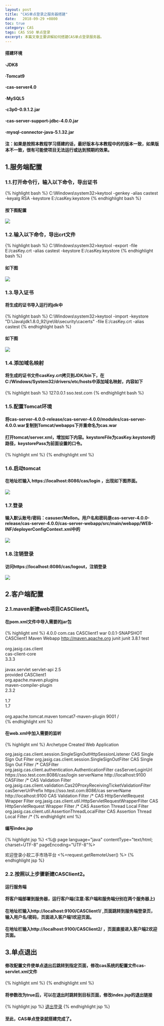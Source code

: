 ```yaml
---
layout: post
title: "CAS单点登录之服务器搭建"
date:   2018-09-29 +0800
toc: true
category: CAS
tags: CAS SSO 单点登录
excerpt: 本篇文章主要讲解如何搭建CAS单点登录服务器。
---
```

#### 搭建环境
#### ·JDK8
#### ·Tomcat9
#### ·cas-server4.0
#### ·MySQL5
#### ·c3p0-0.9.1.2.jar
#### ·cas-server-support-jdbc-4.0.0.jar
#### ·mysql-connector-java-5.1.32.jar
#### 注：如果是按照本教程学习搭建的话，最好版本与本教程中的的版本一致，如果版本不一致，很有可能使项目无法运行或达到预期的效果。

## 1.服务端配置
### 1.1.打开命令行，输入以下命令，导出证书
{% highlight bash %}
C:\Windows\system32>keytool -genkey -alias castest -keyalg RSA -keystore E:/casKey.keystore
{% endhighlight bash %}

#### 按下图配置
![]({{site.url}}/img/cas01.png)
### 1.2.输入以下命令，导出crt文件
{% highlight bash %}
C:\Windows\system32>keytool -export -file E:/casKey.crt -alias castest -keystore E:/casKey.keystore
{% endhighlight bash %}

#### 如下图
![]({{site.url}}/img/cas02.png)
### 1.3.导入证书
#### 将生成的证书导入运行的jdk中
{% highlight bash %}
C:\Windows\system32>keytool -import -keystore "D:\Java\jdk1.8.0_92\jre\lib\security\cacerts" -file E:/casKey.crt -alias castest
{% endhighlight bash %}

#### 如下图
![]({{site.url}}/img/cas03.png)
### 1.4.添加域名映射
#### 将生成的证书文件casKey.crt拷贝到JDK/bin下，在C:/Windows/System32/drivers/etc/hosts中添加域名映射，内容如下
{% highlight bash %}
127.0.0.1 sso.test.com
{% endhighlight bash %}

### 1.5.配置Tomcat环境
#### 将cas-server-4.0.0-release/cas-server-4.0.0/modules/cas-server-4.0.0.war复制到Tomcat/webapps下并重命名为cas.war
#### 打开tomcat/server.xml，增加如下内容。keystoreFile为casKey.keystore的路径，keystorePass为前面设置的口令。
{% highlight xml %}
<Connector port="8086" protocol="HTTP/1.1" SSLEnabled="true"
    maxThreads="150" scheme="https" secure="true"
    clientAuth="false" sslProtocol="TLS" keystoreFile="E:/casKey.keystore" keystorePass="cas123" />
{% endhighlight xml %}

### 1.6.启动tomcat
#### 在地址栏输入 https://localhost:8086/cas/login ，出现如下图界面。
![]({{site.url}}/img/cas04.png)
### 1.7.登录
#### 输入默认账号/密码：casuser/Mellon。用户名和密码是cas-server-4.0.0-release/cas-server-4.0.0/cas-server-webapp/src/main/webapp/WEB-INF/deployerConfigContext.xml中的 <entry key="casuser" value="Mellon"/>
![]({{site.url}}/img/cas05.png)
### 1.8.注销登录
#### 访问https://localhost:8086/cas/logout，注销登录
![]({{site.url}}/img/cas06.png)

## 2.客户端配置
### 2.1.maven新建web项目CASClient1。
#### 在pom.xml文件中导入需要的jar包
{% highlight xml %}
<project xmlns="http://maven.apache.org/POM/4.0.0" xmlns:xsi="http://www.w3.org/2001/XMLSchema-instance"
  xsi:schemaLocation="http://maven.apache.org/POM/4.0.0 http://maven.apache.org/maven-v4_0_0.xsd">
  <modelVersion>4.0.0</modelVersion>
  <groupId>com.cas</groupId>
  <artifactId>CASClient1</artifactId>
  <packaging>war</packaging>
  <version>0.0.1-SNAPSHOT</version>
  <name>CASClient1 Maven Webapp</name>
  <url>http://maven.apache.org</url>
  <dependencies>
    <dependency>
      <groupId>junit</groupId>
      <artifactId>junit</artifactId>
      <version>3.8.1</version>
      <scope>test</scope>
    </dependency>
      <!-- cas -->  
        <dependency>  
            <groupId>org.jasig.cas.client</groupId>  
            <artifactId>cas-client-core</artifactId>  
            <version>3.3.3</version>  
        </dependency>       
        <dependency>
            <groupId>javax.servlet</groupId>
            <artifactId>servlet-api</artifactId>
            <version>2.5</version>  
            <scope>provided</scope>
        </dependency>
  </dependencies>
  <build>
    <finalName>CASClient1</finalName>
        <plugins>
          <plugin>  
              <groupId>org.apache.maven.plugins</groupId>  
              <artifactId>maven-compiler-plugin</artifactId>  
              <version>2.3.2</version>  
              <configuration>  
                  <source>1.7</source>  
                  <target>1.7</target>  
              </configuration>  
          </plugin>
          <plugin>
                <groupId>org.apache.tomcat.maven</groupId>
                <artifactId>tomcat7-maven-plugin</artifactId>
                <configuration>
                    <!-- 指定端口 -->
                    <port>9001</port>
                    <!-- 请求路径 -->
                    <path>/</path>
                </configuration>
          </plugin>
      </plugins>  
  </build>
</project>
{% endhighlight xml %}

#### 在web.xml中加入需要的监听
{% highlight xml %}
<web-app xmlns:xsi="http://www.w3.org/2001/XMLSchema-instance"
xmlns="http://java.sun.com/xml/ns/javaee"
xsi:schemaLocation="http://java.sun.com/xml/ns/javaee http://java.sun.com/xml/ns/javaee/web-app_2_5.xsd"
id="WebApp_ID" version="2.5">
  <display-name>Archetype Created Web Application</display-name>
<!-- 用于单点退出,该过滤器用于实现单点登出功能,可以选配 -->
<listener>
  <listener-class>org.jasig.cas.client.session.SingleSignOutHttpSessionListener</listener-class>
</listener>
<!-- 该过滤器用于实现单点登出功能,可选配 -->
<filter>
  <filter-name>CAS Single Sign Out Filter</filter-name>
  <filter-class>org.jasig.cas.client.session.SingleSignOutFilter</filter-class>
</filter>
<filter-mapping>
  <filter-name>CAS Single Sign Out Filter</filter-name>
  <url-pattern>/*</url-pattern>
</filter-mapping>
<!-- 该过滤器负责用户的认证工作,必须启用 -->
<filter>
  <filter-name>CASFilter</filter-name>
  <filter-class>org.jasig.cas.client.authentication.AuthenticationFilter</filter-class>
  <init-param>
    <param-name>casServerLoginUrl</param-name>
    <param-value>https://sso.test.com:8086/cas/login</param-value>
    <!-- 这里的Server是服务端的IP -->
  </init-param>
  <init-param>
    <param-name>serverName</param-name>
    <param-value>http://localhost:9100</param-value>
  </init-param>
</filter>
<filter-mapping>
  <filter-name>CASFilter</filter-name>
  <url-pattern>/*</url-pattern>
</filter-mapping>
<!-- 该过滤器负责对Ticket的校验工作,必须启用 -->
<filter>
  <filter-name>CAS Validation Filter</filter-name>
  <filter-class>org.jasig.cas.client.validation.Cas20ProxyReceivingTicketValidationFilter</filter-class>
  <init-param>
    <param-name>casServerUrlPrefix</param-name>
    <param-value>https://sso.test.com:8086/cas</param-value>
  </init-param>
  <init-param>
    <param-name>serverName</param-name>
    <param-value>http://localhost:9100</param-value>
  </init-param>
</filter>
<filter-mapping>
  <filter-name>CAS Validation Filter</filter-name>
  <url-pattern>/*</url-pattern>
</filter-mapping>
<!-- 该过滤器负责实现HttpServletRequest请求的包裹,比如允许开发者通过 HttpServletRequest的getRemoteUser()方法获得SSO登录用户的用户名，可选配-->
<filter>
  <filter-name>CAS HttpServletRequest Wrapper Filter</filter-name>
  <filter-class>org.jasig.cas.client.util.HttpServletRequestWrapperFilter</filter-class>
</filter>
<filter-mapping>
  <filter-name>CAS HttpServletRequest Wrapper Filter</filter-name>
  <url-pattern>/*</url-pattern>
</filter-mapping>
<!-- 该过滤器使得开发者通过org.jasig.cas.client.util.AssertionHolder来获取用户的登录名，
  比如AssertionHolder.getAssertion().getPrincipal().getName() -->
<filter>
  <filter-name>CAS Assertion Thread Local Filter</filter-name>
  <filter-class>org.jasig.cas.client.util.AssertionThreadLocalFilter</filter-class>
</filter>
<filter-mapping>
  <filter-name>CAS Assertion Thread Local Filter</filter-name>
  <url-pattern>/*</url-pattern>
</filter-mapping>
</web-app>
{% endhighlight xml %}

#### 编写index.jsp
{% highlight jsp %}
<%@ page language="java" contentType="text/html; charset=UTF-8"
    pageEncoding="UTF-8"%>
<!DOCTYPE html>
<html>
<head>
<meta charset="UTF-8">
<title>小软认证</title>
</head>
<body>
欢迎登录小软二手市场平台
<%=request.getRemoteUser() %>
</body>
</html>
{% endhighlight jsp %}

### 2.2.按照以上步骤新建CASClient2。
#### 运行服务端
#### 将客户端部署到服务器，运行客户端(注意:客户端和服务端分别在两个服务器上)
#### 在地址栏输入http://localhost:9100/CASClient1/ ,页面跳转到服务端登录页，输入用户名/密码，页面进入客户端1欢迎页面。
#### 在地址栏输入http://localhost:9100/CASClient2/ ，页面直接进入客户端2欢迎页面。
## 3.单点退出
#### 修改配置文件使单点退出后跳转到指定页面，修改cas系统的配置文件cas-servlet.xml文件
{% highlight xml %}
<bean id="logoutAction" class="org.jasig.cas.web.flow.LogoutAction"
        p:servicesManager-ref="servicesManager"
        p:followServiceRedirects="${cas.logout.followServiceRedirects:true}"/>
{% endhighlight xml %}

#### 将参数改为true后，可以在退出时跳转到目标页面，修改index.jsp的退出链接
{% highlight jsp %}
<a href="http://localhost:9100/cas/logout?service=http://www.baidu.com">退出登录</a>
{% endhighlight jsp %}

#### 至此，CAS单点登录就搭建完成了。
